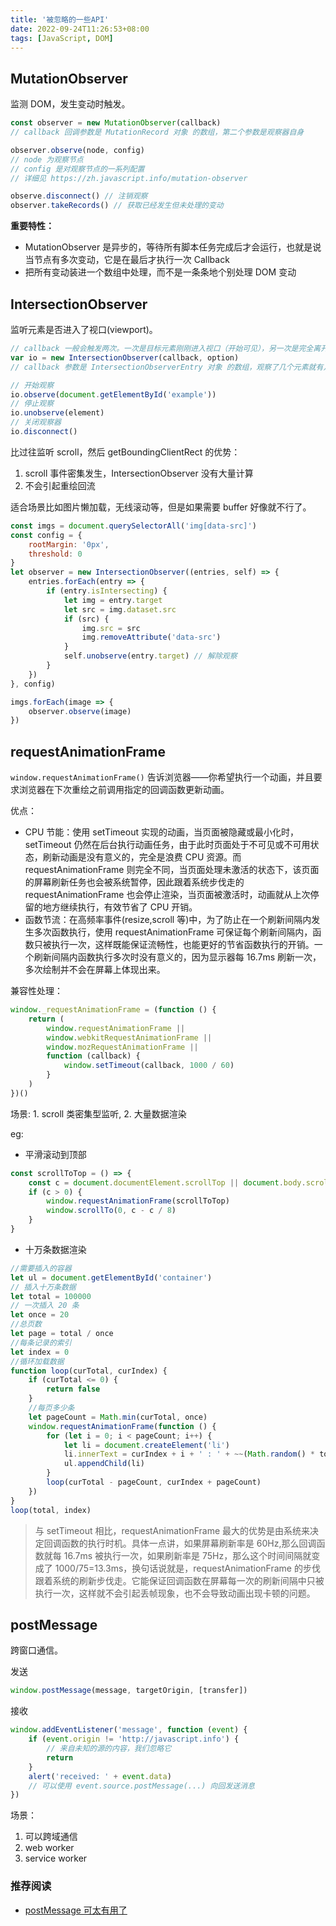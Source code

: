 ```yaml
---
title: '被忽略的一些API'
date: 2022-09-24T11:26:53+08:00
tags: [JavaScript, DOM]
---
```


## MutationObserver

监测 DOM，发生变动时触发。

```js
const observer = new MutationObserver(callback)
// callback 回调参数是 MutationRecord 对象 的数组，第二个参数是观察器自身

observer.observe(node, config)
// node 为观察节点
// config 是对观察节点的一系列配置
// 详细见 https://zh.javascript.info/mutation-observer

observe.disconnect() // 注销观察
observer.takeRecords() // 获取已经发生但未处理的变动
```

**重要特性：**

-   MutationObserver 是异步的，等待所有脚本任务完成后才会运行，也就是说当节点有多次变动，它是在最后才执行一次 Callback
-   把所有变动装进一个数组中处理，而不是一条条地个别处理 DOM 变动

## IntersectionObserver

监听元素是否进入了视口(viewport)。

```js
// callback 一般会触发两次。一次是目标元素刚刚进入视口（开始可见），另一次是完全离开视口（开始不可见）。
var io = new IntersectionObserver(callback, option)
// callback 参数是 IntersectionObserverEntry 对象 的数组，观察了几个元素就有几个对象

// 开始观察
io.observe(document.getElementById('example'))
// 停止观察
io.unobserve(element)
// 关闭观察器
io.disconnect()
```

比过往监听 scroll，然后 getBoundingClientRect 的优势：

1. scroll 事件密集发生，IntersectionObserver 没有大量计算
2. 不会引起重绘回流

适合场景比如图片懒加载，无线滚动等，但是如果需要 buffer 好像就不行了。

```js
const imgs = document.querySelectorAll('img[data-src]')
const config = {
    rootMargin: '0px',
    threshold: 0
}
let observer = new IntersectionObserver((entries, self) => {
    entries.forEach(entry => {
        if (entry.isIntersecting) {
            let img = entry.target
            let src = img.dataset.src
            if (src) {
                img.src = src
                img.removeAttribute('data-src')
            }
            self.unobserve(entry.target) // 解除观察
        }
    })
}, config)

imgs.forEach(image => {
    observer.observe(image)
})
```

## requestAnimationFrame

`window.requestAnimationFrame()` 告诉浏览器——你希望执行一个动画，并且要求浏览器在下次重绘之前调用指定的回调函数更新动画。

优点：

-   CPU 节能：使用 setTimeout 实现的动画，当页面被隐藏或最小化时，setTimeout 仍然在后台执行动画任务，由于此时页面处于不可见或不可用状态，刷新动画是没有意义的，完全是浪费 CPU 资源。而 requestAnimationFrame 则完全不同，当页面处理未激活的状态下，该页面的屏幕刷新任务也会被系统暂停，因此跟着系统步伐走的 requestAnimationFrame 也会停止渲染，当页面被激活时，动画就从上次停留的地方继续执行，有效节省了 CPU 开销。
-   函数节流：在高频率事件(resize,scroll 等)中，为了防止在一个刷新间隔内发生多次函数执行，使用 requestAnimationFrame 可保证每个刷新间隔内，函数只被执行一次，这样既能保证流畅性，也能更好的节省函数执行的开销。一个刷新间隔内函数执行多次时没有意义的，因为显示器每 16.7ms 刷新一次，多次绘制并不会在屏幕上体现出来。

兼容性处理：

```js
window._requestAnimationFrame = (function () {
    return (
        window.requestAnimationFrame ||
        window.webkitRequestAnimationFrame ||
        window.mozRequestAnimationFrame ||
        function (callback) {
            window.setTimeout(callback, 1000 / 60)
        }
    )
})()
```

场景: 1. scroll 类密集型监听, 2. 大量数据渲染

eg:

-   平滑滚动到顶部

```js
const scrollToTop = () => {
    const c = document.documentElement.scrollTop || document.body.scrollTop
    if (c > 0) {
        window.requestAnimationFrame(scrollToTop)
        window.scrollTo(0, c - c / 8)
    }
}
```

-   十万条数据渲染

```js
//需要插入的容器
let ul = document.getElementById('container')
// 插入十万条数据
let total = 100000
// 一次插入 20 条
let once = 20
//总页数
let page = total / once
//每条记录的索引
let index = 0
//循环加载数据
function loop(curTotal, curIndex) {
    if (curTotal <= 0) {
        return false
    }
    //每页多少条
    let pageCount = Math.min(curTotal, once)
    window.requestAnimationFrame(function () {
        for (let i = 0; i < pageCount; i++) {
            let li = document.createElement('li')
            li.innerText = curIndex + i + ' : ' + ~~(Math.random() * total)
            ul.appendChild(li)
        }
        loop(curTotal - pageCount, curIndex + pageCount)
    })
}
loop(total, index)
```

> 与 setTimeout 相比，requestAnimationFrame 最大的优势是由系统来决定回调函数的执行时机。具体一点讲，如果屏幕刷新率是 60Hz,那么回调函数就每 16.7ms 被执行一次，如果刷新率是 75Hz，那么这个时间间隔就变成了 1000/75=13.3ms，换句话说就是，requestAnimationFrame 的步伐跟着系统的刷新步伐走。它能保证回调函数在屏幕每一次的刷新间隔中只被执行一次，这样就不会引起丢帧现象，也不会导致动画出现卡顿的问题。

## postMessage

跨窗口通信。

发送

```js
window.postMessage(message, targetOrigin, [transfer])
```

接收

```js
window.addEventListener('message', function (event) {
    if (event.origin != 'http://javascript.info') {
        // 来自未知的源的内容，我们忽略它
        return
    }
    alert('received: ' + event.data)
    // 可以使用 event.source.postMessage(...) 向回发送消息
})
```

场景：

1. 可以跨域通信
2. web worker
3. service worker

### 推荐阅读

-   [postMessage 可太有用了](https://juejin.cn/post/6844903665694687240#heading-11)
